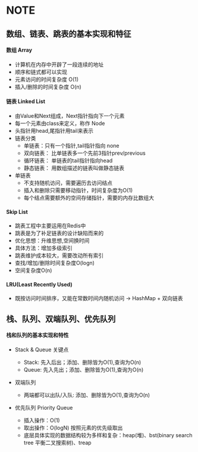 # NOTE

  
## 数组、链表、跳表的基本实现和特征


#### 数组 Array

- 计算机在内存中开辟了一段连续的地址
- 顺序和链式都可以实现
- 元素访问的时间复杂度 O(1)
- 插入/删除的时间复杂度 O(n)

#### 链表 Linked List

- 由Value和Next组成，Next指针指向下一个元素
- 每一个元素由class来定义，称作 Node
- 头指针用head,尾指针用tail来表示
- 链表分类
    * 单链表：只有一个指针,tail指针指向 none
    * 双向链表： 比单链表多一个先前3指针prev/previous
    * 循环链表： 单链表的tail指针指向head
    * 静态链表： 用数组描述的链表叫做静态链表
- 单链表
    * 不支持随机访问，需要遍历去访问结点
    * 插入和删除只需要移动指针，时间复杂度为O(1)
    * 每个结点需要额外的空间存储指针，需要的内存比数组大

#### Skip List

- 跳表工程中主要运用在Redis中
- 跳表是为了补足链表的设计缺陷而来的
- 优化思想：升维思想,空间换时间
- 具体方法：增加多级索引
- 跳表维护成本较大，需要改动所有索引
- 查找/增加/删除时间复杂度O(logn)
- 空间复杂度O(n)


#### LRU(Least Recently Used)

- 既按访问时间排序，又能在常数时间内随机访问 -> HashMap + 双向链表



## 栈、队列、双端队列、优先队列

#### 栈和队列的基本实现和特性

- Stack & Queue 关键点
    * Stack: 先入后出；添加、删除皆为O(1),查询为O(n)
    * Queue: 先入先出；添加、删除皆为O(1),查询为O(n)
- 双端队列
    * 两端都可以出队/入队: 添加、删除皆为O(1),查询为O(n)
    
- 优先队列 Priority Queue
    * 插入操作：O(1)
    * 取出操作：O(logN) 按照元素的优先级取出
    * 底层具体实现的数据结构较为多样和复杂：heap(堆)、bst(binary search tree 平衡二叉搜索树)、treap




